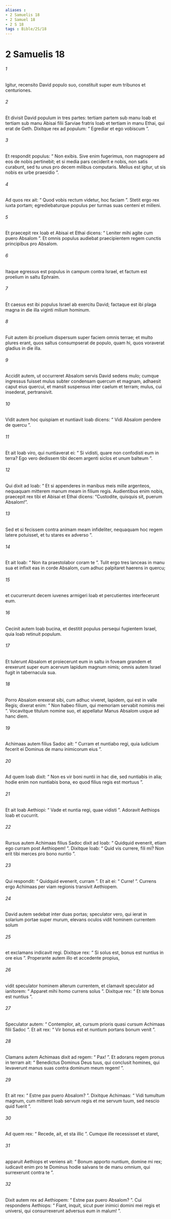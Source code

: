 ```yaml
---
aliases : 
- 2 Samuelis 18
- 2 Samuel 18
- 2 S 18
tags : Bible/2S/18
---
```


# 2 Samuelis 18

###### 1
Igitur, recensito David populo suo, constituit super eum tribunos et centuriones. 
###### 2
Et divisit David populum in tres partes: tertiam partem sub manu Ioab et tertiam sub manu Abisai filii Sarviae fratris Ioab et tertiam in manu Ethai, qui erat de Geth. Dixitque rex ad populum: “ Egrediar et ego vobiscum ”. 
###### 3
Et respondit populus: “ Non exibis. Sive enim fugerimus, non magnopere ad eos de nobis pertinebit; et si media pars ceciderit e nobis, non satis curabunt, sed tu unus pro decem milibus computaris. Melius est igitur, ut sis nobis ex urbe praesidio ”. 
###### 4
Ad quos rex ait: “ Quod vobis rectum videtur, hoc faciam ”. Stetit ergo rex iuxta portam; egrediebaturque populus per turmas suas centeni et milleni. 
###### 5
Et praecepit rex Ioab et Abisai et Ethai dicens: “ Leniter mihi agite cum puero Absalom ”. Et omnis populus audiebat praecipientem regem cunctis principibus pro Absalom.
###### 6
Itaque egressus est populus in campum contra Israel, et factum est proelium in saltu Ephraim. 
###### 7
Et caesus est ibi populus Israel ab exercitu David; factaque est ibi plaga magna in die illa viginti milium hominum. 
###### 8
Fuit autem ibi proelium dispersum super faciem omnis terrae; et multo plures erant, quos saltus consumpserat de populo, quam hi, quos voraverat gladius in die illa.
###### 9
Accidit autem, ut occurreret Absalom servis David sedens mulo; cumque ingressus fuisset mulus subter condensam quercum et magnam, adhaesit caput eius quercui, et mansit suspensus inter caelum et terram; mulus, cui insederat, pertransivit. 
###### 10
Vidit autem hoc quispiam et nuntiavit Ioab dicens: “ Vidi Absalom pendere de quercu ”.
###### 11
Et ait Ioab viro, qui nuntiaverat ei: “ Si vidisti, quare non confodisti eum in terra? Ego vero dedissem tibi decem argenti siclos et unum balteum ”. 
###### 12
Qui dixit ad Ioab: “ Et si appenderes in manibus meis mille argenteos, nequaquam mitterem manum meam in filium regis. Audientibus enim nobis, praecepit rex tibi et Abisai et Ethai dicens: “Custodite, quisquis sit, puerum Absalom!”. 
###### 13
Sed et si fecissem contra animam meam infideliter, nequaquam hoc regem latere potuisset, et tu stares ex adverso ”. 
###### 14
Et ait Ioab: “ Non ita praestolabor coram te ”. Tulit ergo tres lanceas in manu sua et infixit eas in corde Absalom, cum adhuc palpitaret haerens in quercu; 
###### 15
et cucurrerunt decem iuvenes armigeri Ioab et percutientes interfecerunt eum.
###### 16
Cecinit autem Ioab bucina, et destitit populus persequi fugientem Israel, quia Ioab retinuit populum. 
###### 17
Et tulerunt Absalom et proiecerunt eum in saltu in foveam grandem et erexerunt super eum acervum lapidum magnum nimis; omnis autem Israel fugit in tabernacula sua.
###### 18
Porro Absalom erexerat sibi, cum adhuc viveret, lapidem, qui est in valle Regis; dixerat enim: “ Non habeo filium, qui memoriam servabit nominis mei ”. Vocavitque titulum nomine suo, et appellatur Manus Absalom usque ad hanc diem.
###### 19
Achimaas autem filius Sadoc ait: “ Curram et nuntiabo regi, quia iudicium fecerit ei Dominus de manu inimicorum eius ”. 
###### 20
Ad quem Ioab dixit: “ Non es vir boni nuntii in hac die, sed nuntiabis in alia; hodie enim non nuntiabis bona, eo quod filius regis est mortuus ”. 
###### 21
Et ait Ioab Aethiopi: “ Vade et nuntia regi, quae vidisti ”. Adoravit Aethiops Ioab et cucurrit. 
###### 22
Rursus autem Achimaas filius Sadoc dixit ad Ioab: “ Quidquid evenerit, etiam ego curram post Aethiopem! ”. Dixitque Ioab: “ Quid vis currere, fili mi? Non erit tibi merces pro bono nuntio ”. 
###### 23
Qui respondit: “ Quidquid evenerit, curram ”. Et ait ei: “ Curre! ”. Currens ergo Achimaas per viam regionis transivit Aethiopem.
###### 24
David autem sedebat inter duas portas; speculator vero, qui ierat in solarium portae super murum, elevans oculos vidit hominem currentem solum 
###### 25
et exclamans indicavit regi. Dixitque rex: “ Si solus est, bonus est nuntius in ore eius ”. Properante autem illo et accedente propius, 
###### 26
vidit speculator hominem alterum currentem, et clamavit speculator ad ianitorem: “ Apparet mihi homo currens solus ”. Dixitque rex: “ Et iste bonus est nuntius ”. 
###### 27
Speculator autem: “ Contemplor, ait, cursum prioris quasi cursum Achimaas filii Sadoc ”. Et ait rex: “ Vir bonus est et nuntium portans bonum venit ”.
###### 28
Clamans autem Achimaas dixit ad regem: “ Pax! ”. Et adorans regem pronus in terram ait: “ Benedictus Dominus Deus tuus, qui conclusit homines, qui levaverunt manus suas contra dominum meum regem! ”. 
###### 29
Et ait rex: “ Estne pax puero Absalom? ”. Dixitque Achimaas: “ Vidi tumultum magnum, cum mitteret Ioab servum regis et me servum tuum, sed nescio quid fuerit ”. 
###### 30
Ad quem rex: “ Recede, ait, et sta illic ”. Cumque ille recessisset et staret, 
###### 31
apparuit Aethiops et veniens ait: “ Bonum apporto nuntium, domine mi rex; iudicavit enim pro te Dominus hodie salvans te de manu omnium, qui surrexerunt contra te ”. 
###### 32
Dixit autem rex ad Aethiopem: “ Estne pax puero Absalom? ”. Cui respondens Aethiops: “ Fiant, inquit, sicut puer inimici domini mei regis et universi, qui consurrexerunt adversus eum in malum! ”.
